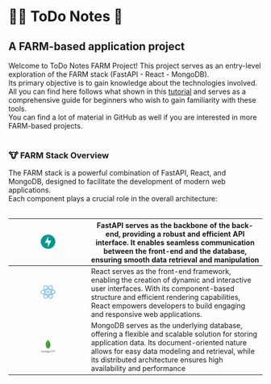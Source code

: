 <h1> 👨‍🌾 ToDo Notes 📝 </h1> 
<h2>A FARM-based application project</h2>

Welcome to ToDo Notes FARM Project! 
This project serves as an entry-level exploration of the FARM stack (FastAPI - React - MongoDB). 
<br>Its primary objective is to gain knowledge about the technologies involved. All you can find here follows what shown in this [tutorial](https://www.youtube.com/watch?v=G8MsHbCzyZ4&t=6188s&ab_channel=ABDLogs) and serves as a comprehensive guide for beginners who wish to gain familiarity with these tools. 
<br>You can find a lot of material in GitHub as well if you are interested in more FARM-based projects.
<br><br>
<h3>🐮 FARM Stack Overview</h3>
The FARM stack is a powerful combination of FastAPI, React, and 
MongoDB, designed to facilitate the development of modern web 
applications. <br>
Each component plays a crucial role in the overall architecture:<br><br>


| <img src="./docs/img/fastapi.svg" width="20%">                          | FastAPI serves as the backbone of the back-end, providing a robust and efficient API interface. It enables seamless communication between the front-end and the database, ensuring smooth data retrieval and manipulation                                                 |
|-------------------------------------------------------------------------|---------------------------------------------------------------------------------------------------------------------------------------------------------------------------------------------------------------------------------------------------------------------------|
| <div align="center"><img src="./docs/img/react.png" width="20%" ></div> | React serves as the front-end framework, enabling the creation of dynamic and interactive user interfaces. With its component-based structure and efficient rendering capabilities, React empowers developers to build engaging and responsive web applications.          |
| <div align="center"><img src="./docs/img/mongodb.png" width="20%">      | MongoDB serves as the underlying database, offering a flexible and scalable solution for storing application data. Its document-oriented nature allows for easy data modeling and retrieval, while its distributed architecture ensures high availability and performance |

